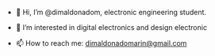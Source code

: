 - 👋 Hi, I’m @dimaldonadom, electronic engineering student.
  
- 👀 I’m interested in digital electronics and design electronic
  
- 📫 How to reach me: dimaldonadomarin@gmail.com

<!---
dimaldonadom/dimaldonadom is a ✨ special ✨ repository because its `README.md` (this file) appears on your GitHub profile.
You can click the Preview link to take a look at your changes.
--->

